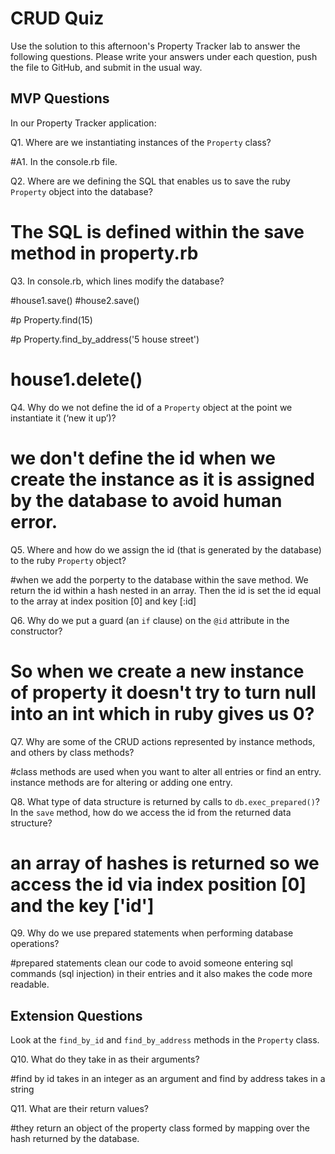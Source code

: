 # CRUD Quiz

Use the solution to this afternoon's Property Tracker lab to answer the following questions. Please write your answers under each question, push the file to GitHub, and submit in the usual way.

## MVP Questions

In our Property Tracker application:

Q1. Where are we instantiating instances of the `Property` class?

#A1. In the console.rb file.



Q2. Where are we defining the SQL that enables us to save the ruby `Property` object into the database?

# The SQL is defined within the save method in property.rb



Q3. In console.rb, which lines modify the database?

#house1.save()
#house2.save()

#p Property.find(15)

#p Property.find_by_address('5 house street')

# house1.delete()


Q4. Why do we not define the id of a `Property` object at the point we instantiate it (‘new it up’)?

# we don't define the id when we create the instance as it is assigned by the database to avoid human error.


Q5. Where and how do we assign the id (that is generated by the database) to the ruby `Property` object?

#when we add the porperty to the database within the save method. We return the id within a hash nested in an array. Then the id is set the id equal to the array at index position [0] and key [:id]

Q6. Why do we put a guard (an `if` clause) on the `@id` attribute in the constructor?

# So when we create a new instance of property it doesn't try to turn null into an int which in ruby gives us 0?

Q7. Why are some of the CRUD actions represented by instance methods, and others by class methods?

#class methods are used when you want to alter all entries or find an entry. instance methods are for altering or adding one entry.

Q8. What type of data structure is returned by calls to `db.exec_prepared()`? In the `save` method, how do we access the id from the returned data structure?

# an array of hashes is returned so we access the id via index position [0] and the key ['id']

Q9. Why do we use prepared statements when performing database operations?

#prepared statements clean our code to avoid someone entering sql commands (sql injection) in their entries and it also makes the code more readable.





## Extension Questions

Look at the `find_by_id` and `find_by_address` methods in the `Property` class.

Q10. What do they take in as their arguments?

#find by id takes in an integer as an argument and find by address takes in a string

Q11. What are their return values?

#they return an object of the property class formed by mapping over the hash returned by the database.
